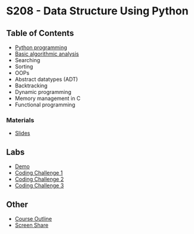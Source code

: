 # S208 - Data Structure Using Python

## Table of Contents
- [Python programming](/backgrounds/)
- [Basic algorithmic analysis](/algorithmic_analysis/)
- Searching
- Sorting
- OOPs
- Abstract datatypes (ADT)
- Backtracking
- Dynamic programming
- Memory management in C
- Functional programming

### Materials
- [Slides](/PPT/)

## Labs
- [Demo](/labs/demo/)
- [Coding Challenge 1](/labs/CH1/)
- [Coding Challenge 2](/labs/CH2/)
- [Coding Challenge 3](/labs/CH3/)

## Other
- [Course Outline](/CSE-S208-CourseOutline.pdf)
- [Screen Share](https://screensy.marijn.it/#MassiveBirdsProposeQuickly)